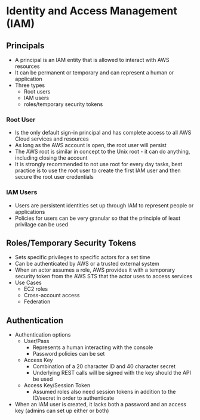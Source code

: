 # Identity and Access Management (IAM)

## Principals
- A principal is an IAM entity that is allowed to interact with AWS resources
- It can be permanent or temporary and can represent a human or application
- Three types
  - Root users
  - IAM users
  - roles/temporary security tokens

### Root User
- Is the only default sign-in principal and has complete access to all AWS Cloud services and resources
- As long as the AWS account is open, the root user will persist
- The AWS root is similar in concept to the Unix root - it can do anything, including closing the account
- It is strongly recommended to not use root for every day tasks, best practice is to use the root user to create the first IAM user and then secure the root user credentials

### IAM Users
- Users are persistent identities set up through IAM to represent people or applications
- Policies for users can be very granular so that the principle of least privilage can be used

## Roles/Temporary Security Tokens
- Sets specific privileges to specific actors for a set time
- Can be authenticated by AWS or a trusted external system
- When an actor assumes a role, AWS provides it with a temporary security token from the AWS STS that the actor uses to access services
- Use Cases
  - EC2 roles
  - Cross-account access
  - Federation

## Authentication
- Authentication options
  - User/Pass
    - Represents a human interacting with the console
    - Password policies can be set
  - Access Key
    - Combination of a 20 character ID and 40 character secret
    - Underlying REST calls will be signed with the key should the API be used
  - Access Key/Session Token
    - Assumed roles also need session tokens in addition to the ID/secret in order to authenticate
- When an IAM user is created, it lacks both a password and an access key (admins can set up either or both)
